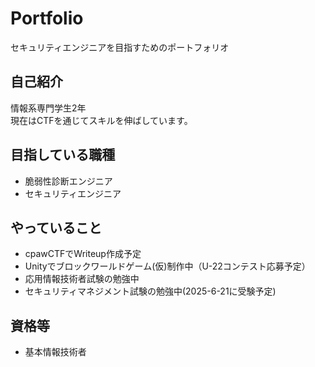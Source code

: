 # Portfolio
セキュリティエンジニアを目指すためのポートフォリオ

## 自己紹介
情報系専門学生2年   
現在はCTFを通じてスキルを伸ばしています。

## 目指している職種
- 脆弱性診断エンジニア
- セキュリティエンジニア

## やっていること
- cpawCTFでWriteup作成予定
- Unityでブロックワールドゲーム(仮)制作中（U-22コンテスト応募予定）
- 応用情報技術者試験の勉強中
- セキュリティマネジメント試験の勉強中(2025-6-21に受験予定)

## 資格等
- 基本情報技術者
  
